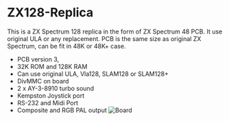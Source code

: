 # ZX128-Replica
This is a ZX Spectrum 128 replica in the form of ZX Spectrum 48 PCB. It use original ULA or any replacement.
PCB is the same size as original ZX Spectrum, can be fit in 48K or 48K+ case.

- PCB version 3, 
- 32K ROM and 128K RAM
- Can use original ULA, Vla128, SLAM128 or SLAM128+ 
- DivMMC on board
- 2 x AY-3-8910 turbo sound
- Kempston Joystick port
- RS-232 and Midi Port
- Composite and RGB PAL output
![Board](https://github.com/DonSuperfo/ZX128-Replica/blob/main/ZX128%20Replica.jpg)
